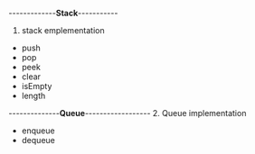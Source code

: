 
-------------**Stack**-----------
1. stack emplementation
- push
- pop
- peek
- clear
- isEmpty
- length

--------------**Queue**------------------
2. Queue implementation
- enqueue
- dequeue